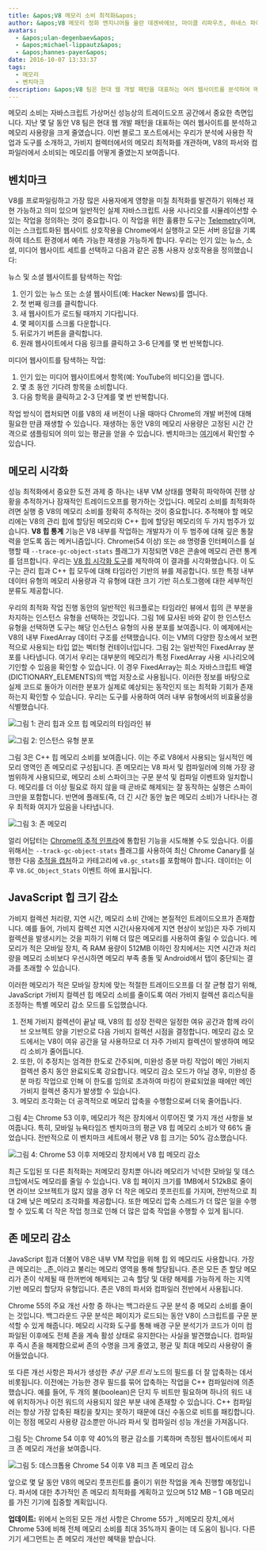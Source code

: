 ```yaml
---
title: &apos;V8 메모리 소비 최적화&apos;
author: &apos;V8 메모리 정화 엔지니어들 울란 데겐바에브, 마이클 리파우츠, 하네스 파이어, 그리고 툰 베르바에스트&apos;
avatars:
  - &apos;ulan-degenbaev&apos;
  - &apos;michael-lippautz&apos;
  - &apos;hannes-payer&apos;
date: 2016-10-07 13:33:37
tags:
  - 메모리
  - 벤치마크
description: &apos;V8 팀은 현대 웹 개발 패턴을 대표하는 여러 웹사이트를 분석하여 메모리 사용량을 크게 줄였습니다.&apos;
---
```

메모리 소비는 자바스크립트 가상머신 성능상의 트레이드오프 공간에서 중요한 측면입니다. 지난 몇 달 동안 V8 팀은 현대 웹 개발 패턴을 대표하는 여러 웹사이트를 분석하고 메모리 사용량을 크게 줄였습니다. 이번 블로그 포스트에서는 우리가 분석에 사용한 작업과 도구를 소개하고, 가비지 컬렉터에서의 메모리 최적화를 개관하며, V8의 파서와 컴파일러에서 소비되는 메모리를 어떻게 줄였는지 보여줍니다.

<!--truncate-->
## 벤치마크

V8를 프로파일링하고 가장 많은 사용자에게 영향을 미칠 최적화를 발견하기 위해선 재현 가능하고 의미 있으며 일반적인 실제 자바스크립트 사용 시나리오를 시뮬레이션할 수 있는 작업을 정의하는 것이 중요합니다. 이 작업을 위한 훌륭한 도구는 [Telemetry](https://catapult.gsrc.io/telemetry)이며, 이는 스크립트화된 웹사이트 상호작용을 Chrome에서 실행하고 모든 서버 응답을 기록하여 테스트 환경에서 예측 가능한 재생을 가능하게 합니다. 우리는 인기 있는 뉴스, 소셜, 미디어 웹사이트 세트를 선택하고 다음과 같은 공통 사용자 상호작용을 정의했습니다:

뉴스 및 소셜 웹사이트를 탐색하는 작업:

1. 인기 있는 뉴스 또는 소셜 웹사이트(예: Hacker News)를 엽니다.
2. 첫 번째 링크를 클릭합니다.
3. 새 웹사이트가 로드될 때까지 기다립니다.
4. 몇 페이지를 스크롤 다운합니다.
5. 뒤로가기 버튼을 클릭합니다.
6. 원래 웹사이트에서 다음 링크를 클릭하고 3-6 단계를 몇 번 반복합니다.

미디어 웹사이트를 탐색하는 작업:

1. 인기 있는 미디어 웹사이트에서 항목(예: YouTube의 비디오)을 엽니다.
2. 몇 초 동안 기다려 항목을 소비합니다.
3. 다음 항목을 클릭하고 2-3 단계를 몇 번 반복합니다.

작업 방식이 캡처되면 이를 V8의 새 버전이 나올 때마다 Chrome의 개발 버전에 대해 필요한 만큼 재생할 수 있습니다. 재생하는 동안 V8의 메모리 사용량은 고정된 시간 간격으로 샘플링되어 의미 있는 평균을 얻을 수 있습니다. 벤치마크는 [여기](https://cs.chromium.org/chromium/src/tools/perf/page_sets/system_health/browsing_stories.py?q=browsing+news&sq=package:chromium&dr=CS&l=11)에서 확인할 수 있습니다.

## 메모리 시각화

성능 최적화에서 중요한 도전 과제 중 하나는 내부 VM 상태를 명확히 파악하여 진행 상황을 추적하거나 잠재적인 트레이드오프를 평가하는 것입니다. 메모리 소비를 최적화하려면 실행 중 V8의 메모리 소비를 정확히 추적하는 것이 중요합니다. 추적해야 할 메모리에는 V8의 관리 힙에 할당된 메모리와 C++ 힙에 할당된 메모리의 두 가지 범주가 있습니다. **V8 힙 통계** 기능은 V8 내부를 작업하는 개발자가 이 두 범주에 대해 깊은 통찰력을 얻도록 돕는 메커니즘입니다. Chrome(54 이상) 또는 `d8` 명령줄 인터페이스를 실행할 때 `--trace-gc-object-stats` 플래그가 지정되면 V8은 콘솔에 메모리 관련 통계를 덤프합니다. 우리는 [V8 힙 시각화 도구](https://mlippautz.github.io/v8-heap-stats/)를 제작하여 이 결과를 시각화했습니다. 이 도구는 관리 힙과 C++ 힙 모두에 대해 타임라인 기반의 뷰를 제공합니다. 또한 특정 내부 데이터 유형의 메모리 사용량과 각 유형에 대한 크기 기반 히스토그램에 대한 세부적인 분류도 제공합니다.

우리의 최적화 작업 진행 동안의 일반적인 워크플로는 타임라인 뷰에서 힙의 큰 부분을 차지하는 인스턴스 유형을 선택하는 것입니다. 그림 1에 묘사된 바와 같이 한 인스턴스 유형을 선택하면 도구는 해당 인스턴스 유형의 사용 분포를 보여줍니다. 이 예제에서는 V8의 내부 FixedArray 데이터 구조를 선택했습니다. 이는 VM의 다양한 장소에서 보편적으로 사용되는 타입 없는 벡터형 컨테이너입니다. 그림 2는 일반적인 FixedArray 분포를 나타냅니다. 여기서 우리는 대부분의 메모리가 특정 FixedArray 사용 시나리오에 기인할 수 있음을 확인할 수 있습니다. 이 경우 FixedArray는 희소 자바스크립트 배열(DICTIONARY\_ELEMENTS)의 백업 저장소로 사용됩니다. 이러한 정보를 바탕으로 실제 코드로 돌아가 이러한 분포가 실제로 예상되는 동작인지 또는 최적화 기회가 존재하는지 확인할 수 있습니다. 우리는 도구를 사용하여 여러 내부 유형에서의 비효율성을 식별했습니다.

![그림 1: 관리 힙과 오프 힙 메모리의 타임라인 뷰](/_img/optimizing-v8-memory/timeline-view.png)

![그림 2: 인스턴스 유형 분포](/_img/optimizing-v8-memory/distribution.png)

그림 3은 C++ 힙 메모리 소비를 보여줍니다. 이는 주로 V8에서 사용되는 일시적인 메모리 영역인 존 메모리로 구성됩니다. 존 메모리는 V8 파서 및 컴파일러에 의해 가장 광범위하게 사용되므로, 메모리 소비 스파이크는 구문 분석 및 컴파일 이벤트와 일치합니다. 메모리를 더 이상 필요로 하지 않을 때 곧바로 해제되는 잘 동작하는 실행은 스파이크만을 포함합니다. 반면에 플래토(즉, 더 긴 시간 동안 높은 메모리 소비)가 나타나는 경우 최적화 여지가 있음을 나타냅니다.

![그림 3: 존 메모리](/_img/optimizing-v8-memory/zone-memory.png)

얼리 어답터는 [Chrome의 추적 인프라](https://www.chromium.org/developers/how-tos/trace-event-profiling-tool)에 통합된 기능을 시도해볼 수도 있습니다. 이를 위해서는 `--track-gc-object-stats` 플래그를 사용하여 최신 Chrome Canary를 실행한 다음 [추적을 캡처](https://www.chromium.org/developers/how-tos/trace-event-profiling-tool/recording-tracing-runs#TOC-Capture-a-trace-on-Chrome-desktop)하고 카테고리에 `v8.gc_stats`를 포함해야 합니다. 데이터는 이후 `V8.GC_Object_Stats` 이벤트 하에 표시됩니다.

## JavaScript 힙 크기 감소

가비지 컬렉션 처리량, 지연 시간, 메모리 소비 간에는 본질적인 트레이드오프가 존재합니다. 예를 들어, 가비지 컬렉션 지연 시간(사용자에게 지연 현상이 보임)은 자주 가비지 컬렉션을 발생시키는 것을 피하기 위해 더 많은 메모리를 사용하여 줄일 수 있습니다. 메모리가 적은 모바일 장치, 즉 RAM 용량이 512MB 이하인 장치에서는 지연 시간과 처리량을 메모리 소비보다 우선시하면 메모리 부족 충돌 및 Android에서 탭이 중단되는 결과를 초래할 수 있습니다.

이러한 메모리가 적은 모바일 장치에 맞는 적절한 트레이드오프를 더 잘 균형 잡기 위해, JavaScript 가비지 컬렉션 힙 메모리 소비를 줄이도록 여러 가비지 컬렉션 휴리스틱을 조정하는 특별 메모리 감소 모드를 도입했습니다.

1. 전체 가비지 컬렉션이 끝날 때, V8의 힙 성장 전략은 일정한 여유 공간과 함께 라이브 오브젝트 양을 기반으로 다음 가비지 컬렉션 시점을 결정합니다. 메모리 감소 모드에서는 V8이 여유 공간을 덜 사용하므로 더 자주 가비지 컬렉션이 발생하여 메모리 소비가 줄어듭니다.
1. 또한, 이 추정치는 엄격한 한도로 간주되며, 미완성 증분 마킹 작업이 메인 가비지 컬렉션 중지 동안 완료되도록 강요합니다. 메모리 감소 모드가 아닐 경우, 미완성 증분 마킹 작업으로 인해 이 한도를 임의로 초과하여 마킹이 완료되었을 때에만 메인 가비지 컬렉션 중지가 발생할 수 있습니다.
1. 메모리 조각화는 더 공격적으로 메모리 압축을 수행함으로써 더욱 줄어듭니다.

그림 4는 Chrome 53 이후, 메모리가 적은 장치에서 이루어진 몇 가지 개선 사항을 보여줍니다. 특히, 모바일 뉴욕타임즈 벤치마크의 평균 V8 힙 메모리 소비가 약 66% 줄었습니다. 전반적으로 이 벤치마크 세트에서 평균 V8 힙 크기는 50% 감소했습니다.

![그림 4: Chrome 53 이후 저메모리 장치에서 V8 힙 메모리 감소](/_img/optimizing-v8-memory/heap-memory-reduction.png)

최근 도입된 또 다른 최적화는 저메모리 장치뿐 아니라 메모리가 넉넉한 모바일 및 데스크탑에서도 메모리를 줄일 수 있습니다. V8 힙 페이지 크기를 1MB에서 512kB로 줄이면 라이브 오브젝트가 많지 않을 경우 더 작은 메모리 풋프린트를 가지며, 전반적으로 최대 2배 낮은 메모리 조각화를 제공합니다. 또한 메모리 압축 스레드가 더 많은 일을 수행할 수 있도록 더 작은 작업 청크로 인해 더 많은 압축 작업을 수행할 수 있게 됩니다.

## 존 메모리 감소

JavaScript 힙과 더불어 V8은 내부 VM 작업을 위해 힙 외 메모리도 사용합니다. 가장 큰 메모리는 _존_이라고 불리는 메모리 영역을 통해 할당됩니다. 존은 모든 존 할당 메모리가 존이 삭제될 때 한꺼번에 해제되는 고속 할당 및 대량 해제를 가능하게 하는 지역 기반 메모리 할당자 유형입니다. 존은 V8의 파서와 컴파일러 전반에서 사용됩니다.

Chrome 55의 주요 개선 사항 중 하나는 백그라운드 구문 분석 중 메모리 소비를 줄이는 것입니다. 백그라운드 구문 분석은 페이지가 로드되는 동안 V8이 스크립트를 구문 분석할 수 있게 해줍니다. 메모리 시각화 도구를 통해 배경 구문 분석기가 코드가 이미 컴파일된 이후에도 전체 존을 계속 활성 상태로 유지한다는 사실을 발견했습니다. 컴파일 후 즉시 존을 해제함으로써 존의 수명을 크게 줄였고, 평균 및 최대 메모리 사용량이 줄어들었습니다.

또 다른 개선 사항은 파서가 생성한 _추상 구문 트리_ 노드의 필드를 더 잘 압축하는 데서 비롯됩니다. 이전에는 가능한 경우 필드를 묶어 압축하는 작업을 C++ 컴파일러에 의존했습니다. 예를 들어, 두 개의 불(boolean)은 단지 두 비트만 필요하며 하나의 워드 내에 위치하거나 이전 워드의 사용되지 않은 부분 내에 존재할 수 있습니다. C++ 컴파일러는 항상 가장 압축된 패킹을 찾지는 못하기 때문에 대신 수동으로 비트를 패킹합니다. 이는 정점 메모리 사용량 감소뿐만 아니라 파서 및 컴파일러 성능 개선을 가져옵니다.

그림 5는 Chrome 54 이후 약 40%의 평균 감소를 기록하며 측정된 웹사이트에서 피크 존 메모리 개선을 보여줍니다.

![그림 5: 데스크톱용 Chrome 54 이후 V8 피크 존 메모리 감소](/_img/optimizing-v8-memory/peak-zone-memory-reduction.png)

앞으로 몇 달 동안 V8의 메모리 풋프린트를 줄이기 위한 작업을 계속 진행할 예정입니다. 파서에 대한 추가적인 존 메모리 최적화를 계획하고 있으며 512 MB – 1 GB 메모리를 가진 기기에 집중할 계획입니다.

**업데이트:** 위에서 논의된 모든 개선 사항은 Chrome 55가 _저메모리 장치_에서 Chrome 53에 비해 전체 메모리 소비를 최대 35%까지 줄이는 데 도움이 됩니다. 다른 기기 세그먼트는 존 메모리 개선만 혜택을 받습니다.
